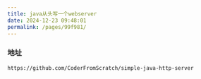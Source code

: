 ```yaml
---
title: java从头写一个webserver
date: 2024-12-23 09:48:01
permalink: /pages/99f981/
---
```

### 地址

```
https://github.com/CoderFromScratch/simple-java-http-server
```


